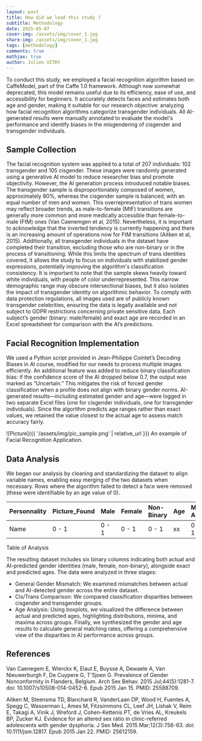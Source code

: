 ```yaml
---
layout: post
title: How did we lead this study ?
subtitle: Methodology
date: 2025-05-07
cover-img: /assets/img/cover_1.jpg
share-img: /assets/img/cover_1.jpg
tags: [methodology]
comments: true
mathjax: true
author: Julien VITRY
---
```


To conduct this study, we employed a facial recognition algorithm based on CaffeModel, part of the Caffe 1.0 framework. Although now somewhat deprecated, this model remains useful due to its efficiency, ease of use, and accessibility for beginners. It accurately detects faces and estimates both age and gender, making it suitable for our research objective: analyzing how facial recognition algorithms categorize transgender individuals. All AI-generated results were manually annotated to evaluate the model's performance and identify biases in the misgendering of cisgender and transgender individuals.

## Sample Collection
The facial recognition system was applied to a total of 207 individuals: 102 transgender and 105 cisgender. These images were randomly generated using a generative AI model to reduce researcher bias and promote objectivity. However, the AI generation process introduced notable biases. The transgender sample is disproportionately composed of women, approximately 80%, whereas the cisgender sample is balanced, with an equal number of men and women.
This overrepresentation of trans women may reflect broader trends, as male-to-female (MtF) transitions are generally more common and more medically accessible than female-to-male (FtM) ones (Van Caenemgen et al, 2015). Nevertheless, it is important to acknowledge that the inverted tendency is currently happening and there is an increasing amount of operations now for FtM transitions (Aitken et al, 2015). Additionally, all transgender individuals in the dataset have completed their transition, excluding those who are non-binary or in the process of transitioning. While this limits the spectrum of trans identities covered, it allows the study to focus on individuals with stabilized gender expressions, potentially improving the algorithm's classification consistency.
It is important to note that the sample skews heavily toward white individuals, with people of color underrepresented. This narrow demographic range may obscure intersectional biases, but it also isolates the impact of transgender identity on algorithmic behavior. To comply with data protection regulations, all images used are of publicly known transgender celebrities, ensuring the data is legally available and not subject to GDPR restrictions concerning private sensitive data. Each subject’s gender (binary: male/female) and exact age are recorded in an Excel spreadsheet for comparison with the AI’s predictions.

## Facial Recognition Implementation
We used a Python script provided in Jean-Philippe Cointet’s Decoding Biases in AI course, modified for our needs to process multiple images efficiently. An additional feature was added to reduce binary classification bias: if the confidence score of the AI dropped below 0.7, the output was marked as “Uncertain.” This mitigates the risk of forced gender classification when a profile does not align with binary gender norms.
AI-generated results—including estimated gender and age—were logged in two separate Excel files (one for cisgender individuals, one for transgender individuals). Since the algorithm predicts age ranges rather than exact values, we retained the value closest to the actual age to assess match accuracy fairly.

![Picture]({{ '/assets/img/pic_sample.png' | relative_url }})
An example of Facial Recognition Application.

## Data Analysis
We began our analysis by cleaning and standardizing the dataset to align variable names, enabling easy merging of the two datasets when necessary. Rows where the algorithm failed to detect a face were removed (these were identifiable by an age value of 0).

| Personnality | Picture_Found | Male | Female | Non-Binary | Age | Male AI | Female_AI | Uncertain_AI | Age_AI | 
| :------ |:------- | :---------- |:------ |:--- | :--- | :------ |:--- | :--- | :------ |
| Name | 0 - 1 | 0 - 1 | 0 - 1 | 0 - 1 | xx | 0 - 1 | 0 - 1 | 0 - 1 | xx |
Table of Analysis

The resulting dataset includes six binary columns indicating both actual and AI-predicted gender identities (male, female, non-binary), alongside exact and predicted ages.
The data were analyzed in three stages:
- General Gender Mismatch: We examined mismatches between actual and AI-detected gender across the entire dataset.
- Cis/Trans Comparison: We compared classification disparities between cisgender and transgender groups.
- Age Analysis: Using boxplots, we visualized the difference between actual and predicted ages, highlighting distributions, minima, and maxima across groups.
Finally, we synthesized the gender and age results to calculate general matching rates, offering a comprehensive view of the disparities in AI performance across groups.

## References 
Van Caenegem E, Wierckx K, Elaut E, Buysse A, Dewaele A, Van Nieuwerburgh F, De Cuypere G, T'Sjoen G. Prevalence of Gender Nonconformity in Flanders, Belgium. Arch Sex Behav. 2015 Jul;44(5):1281-7. doi: 10.1007/s10508-014-0452-6. Epub 2015 Jan 15. PMID: 25588709.

Aitken M, Steensma TD, Blanchard R, VanderLaan DP, Wood H, Fuentes A, Spegg C, Wasserman L, Ames M, Fitzsimmons CL, Leef JH, Lishak V, Reim E, Takagi A, Vinik J, Wreford J, Cohen-Kettenis PT, de Vries AL, Kreukels BP, Zucker KJ. Evidence for an altered sex ratio in clinic-referred adolescents with gender dysphoria. J Sex Med. 2015 Mar;12(3):756-63. doi: 10.1111/jsm.12817. Epub 2015 Jan 22. PMID: 25612159.



